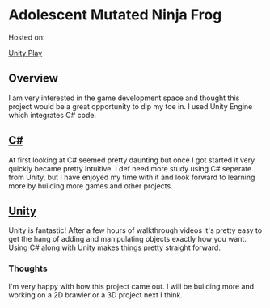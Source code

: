 ﻿# Adolescent Mutated Ninja Frog

Hosted on:

[Unity Play](https://play.unity.com/mg/other/my-first-unity-game-5183) 

## Overview

I am very interested in the game development space and thought this project would be a great opportunity to dip my toe in. I used Unity Engine which integrates C# code.

## [C#](https://docs.microsoft.com/en-us/dotnet/csharp/)

At first looking at C# seemed pretty daunting but once I got started it very quickly became pretty intuitive. I def need more study using C# seperate from Unity, but I have enjoyed my time with it and look forward to learning more by building more games and other projects.

## [Unity](https://docs.unity3d.com/Manual/index.html)

Unity is fantastic! After a few hours of walkthrough videos it's pretty easy to get the hang of adding and manipulating objects exactly how you want. Using C# along with Unity makes things pretty straight forward.

### Thoughts

I'm very happy with how this project came out. I will be building more and working on a 2D brawler or a 3D project next I think. 
